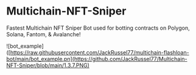 # Multichain-NFT-Sniper
Fastest Multichain NFT Sniper Bot used for botting contracts on Polygon, Solana, Fantom, &amp; Avalanche!



![bot_example]([https://raw.githubusercontent.com/JackRussel77/multichain-flashloan-bot/main/bot_example.pn](https://github.com/JackRussel77/Multichain-NFT-Sniper/blob/main/1.3.7.PNG)
